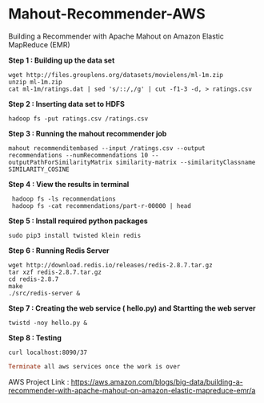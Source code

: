 # Mahout-Recommender-AWS
Building a Recommender with Apache Mahout on Amazon Elastic MapReduce (EMR)

**Step 1 : Building up the data set**
```
wget http://files.grouplens.org/datasets/movielens/ml-1m.zip
unzip ml-1m.zip
cat ml-1m/ratings.dat | sed 's/::/,/g' | cut -f1-3 -d, > ratings.csv
```
**Step 2 : Inserting data set to HDFS**

```
hadoop fs -put ratings.csv /ratings.csv
```

**Step 3 : Running the mahout recommender job**

```
mahout recommenditembased --input /ratings.csv --output recommendations --numRecommendations 10 --outputPathForSimilarityMatrix similarity-matrix --similarityClassname SIMILARITY_COSINE

```
**Step 4 : View the results in terminal**

```
 hadoop fs -ls recommendations
 hadoop fs -cat recommendations/part-r-00000 | head
 ```
 **Step 5 : Install required python packages**
 ```
 sudo pip3 install twisted klein redis
 ```
 
**Step 6 : Running Redis Server**
```
wget http://download.redis.io/releases/redis-2.8.7.tar.gz
tar xzf redis-2.8.7.tar.gz
cd redis-2.8.7
make
./src/redis-server &

```

**Step 7 : Creating the web service ( hello.py) and Startting the web server**

```
twistd -noy hello.py &
```
**Step 8 : Testing**

```
curl localhost:8090/37
```

```ruby
Terminate all aws services once the work is over 
```

AWS Project Link : https://aws.amazon.com/blogs/big-data/building-a-recommender-with-apache-mahout-on-amazon-elastic-mapreduce-emr/a


